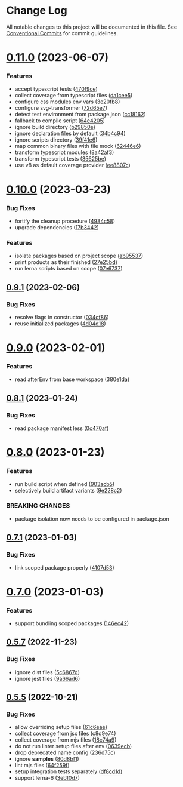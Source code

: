 # Change Log

All notable changes to this project will be documented in this file.
See [Conventional Commits](https://conventionalcommits.org) for commit guidelines.

# [0.11.0](https://github.com/just-paja/lerna-jest/compare/v0.10.0...v0.11.0) (2023-06-07)


### Features

* accept typescript tests ([470f9ce](https://github.com/just-paja/lerna-jest/commit/470f9ce53fd8e28c965020a35d36951536bae83a))
* collect coverage from typescript files ([da1cee5](https://github.com/just-paja/lerna-jest/commit/da1cee50464cab20a9a49b5c0b8c65e1d7c1bf75))
* configure css modules env vars ([3e20fb8](https://github.com/just-paja/lerna-jest/commit/3e20fb8cfa74a4cb2ff295aeb166121f24b93567))
* configure svg-transformer ([72d65e7](https://github.com/just-paja/lerna-jest/commit/72d65e70ebd19306df6e73b2fb7b6974c5cbd73e))
* detect test environment from package.json ([cc18162](https://github.com/just-paja/lerna-jest/commit/cc181622d1382c5c0fd933ebec71e0a47ce148bc))
* fallback to compile script ([64e4205](https://github.com/just-paja/lerna-jest/commit/64e42056cad00c48c613d3415531f3a4ac959804))
* ignore build directory ([b29850e](https://github.com/just-paja/lerna-jest/commit/b29850edd5683af8e751176bfe10f24bad09d445))
* ignore declaration files by default ([34b4c94](https://github.com/just-paja/lerna-jest/commit/34b4c945e6e7dff36f3c5e95f12067a931837e09))
* ignore scripts directory ([39f41e6](https://github.com/just-paja/lerna-jest/commit/39f41e6bc8ec643b3a7bd73d3cc23702e0a3b598))
* map common binary files with file mock ([62446e6](https://github.com/just-paja/lerna-jest/commit/62446e68a974c0757b3201daedd082f3f3b8ceb0))
* transform typescript modules ([8a42af3](https://github.com/just-paja/lerna-jest/commit/8a42af352065be6f24e4c9b16a2899b8aab03934))
* transform typescript tests ([35625be](https://github.com/just-paja/lerna-jest/commit/35625bef21cfce2829bf91423a66aba7cf5ac670))
* use v8 as default coverage provider ([ee8807c](https://github.com/just-paja/lerna-jest/commit/ee8807c1945b5cca69e9c18198a2e528a09c0701))





# [0.10.0](https://github.com/just-paja/lerna-jest/compare/v0.9.1...v0.10.0) (2023-03-23)


### Bug Fixes

* fortify the cleanup procedure ([4984c58](https://github.com/just-paja/lerna-jest/commit/4984c58))
* upgrade dependencies ([17b3442](https://github.com/just-paja/lerna-jest/commit/17b3442))


### Features

* isolate packages based on project scope ([ab95537](https://github.com/just-paja/lerna-jest/commit/ab95537))
* print products as their finished ([27e25bd](https://github.com/just-paja/lerna-jest/commit/27e25bd))
* run lerna scripts based on scope ([07e6737](https://github.com/just-paja/lerna-jest/commit/07e6737))





## [0.9.1](https://github.com/just-paja/lerna-tools/compare/v0.9.0...v0.9.1) (2023-02-06)


### Bug Fixes

* resolve flags in constructor ([034cf86](https://github.com/just-paja/lerna-tools/commit/034cf86572cff4faa3726b0d561e7e362aab402f))
* reuse initialized packages ([4d04d18](https://github.com/just-paja/lerna-tools/commit/4d04d18f8667b5fb43f6471b2f9fb0fe59145608))





# [0.9.0](https://github.com/just-paja/lerna-jest/compare/v0.8.1...v0.9.0) (2023-02-01)


### Features

* read afterEnv from base workspace ([380e1da](https://github.com/just-paja/lerna-jest/commit/380e1dadbdfbd523dc63871c8c7fdf429effab02))





## [0.8.1](https://github.com/just-paja/lerna-jest/compare/v0.8.0...v0.8.1) (2023-01-24)


### Bug Fixes

* read package manifest less ([0c470af](https://github.com/just-paja/lerna-jest/commit/0c470af6f92ab0728a031d6a1cf308bc6d0c2ac3))





# [0.8.0](https://github.com/just-paja/lerna-jest/compare/v0.7.1...v0.8.0) (2023-01-23)


### Features

* run build script when defined ([903acb5](https://github.com/just-paja/lerna-jest/commit/903acb52fe2a8f2c3e92bc9bce46062e5dd66c3a))
* selectively build artifact variants ([9e228c2](https://github.com/just-paja/lerna-jest/commit/9e228c2f7d05ed6833f7a1c854d61a626956ecbb))


### BREAKING CHANGES

* package isolation now needs to be configured in
package.json





## [0.7.1](https://github.com/just-paja/lerna-tools/compare/v0.7.0...v0.7.1) (2023-01-03)


### Bug Fixes

* link scoped package properly ([4107d53](https://github.com/just-paja/lerna-tools/commit/4107d5311c6a5d18974684eca586fa6e8c79b31d))





# [0.7.0](https://github.com/just-paja/lerna-tools/compare/v0.6.3...v0.7.0) (2023-01-03)


### Features

* support bundling scoped packages ([146ec42](https://github.com/just-paja/lerna-tools/commit/146ec42fffdc8ffc240386fe10ab7bc2e4240c81))





## [0.5.7](https://github.com/just-paja/lerna-tools/compare/v0.5.6...v0.5.7) (2022-11-23)


### Bug Fixes

* ignore dist files ([5c6867d](https://github.com/just-paja/lerna-tools/commit/5c6867dd4d32021314f6eb7c27e36d452b216113))
* ignore jest files ([9a66ad6](https://github.com/just-paja/lerna-tools/commit/9a66ad6d802907430afb636848599769b75e76b2))





## [0.5.5](https://github.com/just-paja/lerna-tools/compare/v0.5.4...v0.5.5) (2022-10-21)


### Bug Fixes

* allow overriding setup files ([61c6eae](https://github.com/just-paja/lerna-tools/commit/61c6eae39354e4afc85498bed57f33b126556601))
* collect coverage from jsx files ([c8d9e74](https://github.com/just-paja/lerna-tools/commit/c8d9e74477263f7f4eb1c92e5330bd2a40dde9e2))
* collect coverage from mjs files ([18c74a9](https://github.com/just-paja/lerna-tools/commit/18c74a995a335b853d3909d249d17349194c781b))
* do not run linter setup files after env ([0639ecb](https://github.com/just-paja/lerna-tools/commit/0639ecb20213fc0134600d3fc7ec923ca7bc44d1))
* drop deprecated name config ([236d75c](https://github.com/just-paja/lerna-tools/commit/236d75c9a919bbb5ab3e8391b9e4ea4700b9d100))
* ignore __samples__ ([80d8bf1](https://github.com/just-paja/lerna-tools/commit/80d8bf15e482d58cb9567f1f8af837548e51d1c8))
* lint mjs files ([64f259f](https://github.com/just-paja/lerna-tools/commit/64f259f529dfe5ef461139a90d5d2778d7195524))
* setup integration tests separately ([df8cd1d](https://github.com/just-paja/lerna-tools/commit/df8cd1dfaab47fd2138b58a84284888352bcdadc))
* support lerna-6 ([3eb10d7](https://github.com/just-paja/lerna-tools/commit/3eb10d70e903ad96ea866db3a95eda43080256d6))
